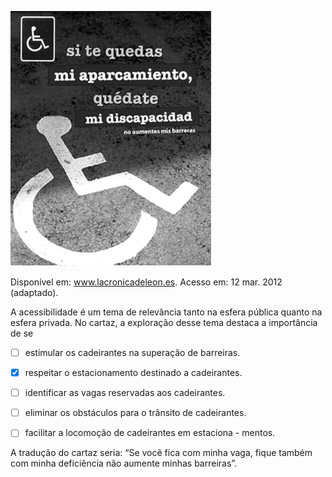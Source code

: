 

![](2e1b43be-956a-45d5-8fba-cff454c0f7d5.png)

Disponível em: www.lacronicadeleon.es.
Acesso em: 12 mar. 2012 (adaptado).

A acessibilidade é um tema de relevância tanto na esfera pública quanto na esfera privada. No cartaz, a exploração desse tema destaca a importância de se



- [ ] estimular os cadeirantes na superação de barreiras.
- [x] respeitar o estacionamento destinado a cadeirantes.
- [ ] identificar as vagas reservadas aos cadeirantes.
- [ ] eliminar os obstáculos para o trânsito de cadeirantes.
- [ ] facilitar a locomoção de cadeirantes em estaciona - mentos.


A tradução do cartaz seria: “Se você fica com minha vaga, fique também com minha deficiência não aumente minhas barreiras”.

        
